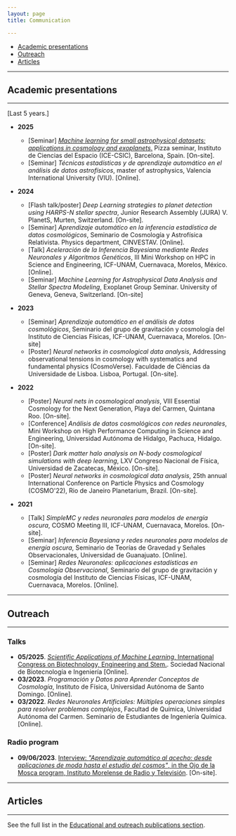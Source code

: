 ```yaml
---
layout: page
title: Communication

---
```



- [Academic presentations](#academic-presentations)
- [Outreach](#outreach)
- [Articles](#articles)

-----------------------------------------------------------

## Academic presentations
-----
[Last 5 years.]

- **2025**
	- [Seminar] [*Machine learning for small astrophysical datasets: applications in cosmology and exoplanets*.](https://www.youtube.com/watch?v=4C8xfMJwTZE&t=114s) Pizza seminar, Instituto de Ciencias del Espacio (ICE-CSIC), Barcelona, Spain. [On-site].
	- [Seminar] *Técnicas estadísticas y de aprendizaje automático en el análisis de datos astrofísicos*, master of astrophysics, Valencia International University (VIU). [Online].

- **2024**
	- [Flash talk/poster] *Deep Learning strategies to planet detection using HARPS-N stellar spectra*, Junior Research Assembly (JURA) V. PlanetS, Murten, Switzerland. [On-site].
	- [Seminar] *Aprendizaje automático en la inferencia estadística de datos cosmológicos*, Seminario de Cosmología y Astrofísica Relativista. Physics department, CINVESTAV. [Online].
	- [Talk] *Aceleración de la Inferencia Bayesiana mediante Redes Neuronales y Algoritmos Genéticos*, III Mini Workshop on HPC in Science and Engineering, ICF-UNAM, Cuernavaca, Morelos, México. [Online].
	- [Seminar] *Machine Learning for Astrophysical Data Analysis and Stellar Spectra Modeling*, Exoplanet Group Seminar. University of Geneva, Geneva, Switzerland. [On-site]

- **2023** 
	- [Seminar] *Aprendizaje automático en el análisis de datos cosmológicos*, Seminario del grupo de gravitación y cosmología del Instituto de Ciencias Físicas, ICF-UNAM, Cuernavaca, Morelos. [On-site]
	- [Poster] *Neural networks in cosmological data analysis*, Addressing observational tensions in cosmology with systematics and fundamental physics (CosmoVerse). Faculdade de Ciências da Universidade de Lisboa. Lisboa, Portugal. [On-site].

- **2022** 
	- [Poster] *Neural nets in cosmological analysis*, VIII Essential Cosmology for the Next Generation, Playa del Carmen, Quintana Roo. [On-site].
	- [Conference] *Análisis de datos cosmológicos con redes neuronales*, Mini Workshop on High Performance Computing in Science and Engineering, Universidad Autónoma de Hidalgo, Pachuca, Hidalgo. [On-site].
	- [Poster] *Dark matter halo analysis on N-body cosmological simulations with deep learning*, LXV Congreso Nacional de Física, Universidad de Zacatecas, México. [On-site].
	- [Poster] *Neural networks in cosmological data analysis*, 25th annual International Conference on Particle Physics and Cosmology (COSMO'22), Rio de Janeiro Planetarium, Brazil. [On-site].

- **2021** 
	- [Talk] *SimpleMC y redes neuronales para modelos de energía oscura*, COSMO Meeting III, ICF-UNAM, Cuernavaca, Morelos. [On-site].
	- [Seminar] *Inferencia Bayesiana y redes neuronales para modelos de energía oscura*, Seminario de Teorías de Gravedad y Señales Observacionales, Universidad de Guanajuato. [Online].
	- [Seminar] *Redes Neuronales: aplicaciones estadísticas en Cosmología Observacional*, Seminario del grupo de gravitación y cosmología del Instituto de Ciencias Físicas, ICF-UNAM, Cuernavaca, Morelos. [Online].

<!--	
- **2020** 

	- [Poster] *Neural network training within a Bayesian inference framework*, X International Congress of Physics Engineering, UAM-Azcapotzalco, CDMX. [Online].
	- [Poster] *The inverse problem of a dynamical system solved with genetic algorithms*, X International Congress of Physics Engineering, UAM-Azcapotzalco, CDMX. [Online].
	- [Poster] *Data Mining applied to interventional cardiology procedures*, X International Congress of Physics Engineering, UAM-Azcapotzalco, CDMX. [Online].
	- [Seminar] *Muestreo anidado, redes neuronales y SimpleMC*, Seminario del grupo de gravitación y cosmología del Instituto de Ciencias Físicas, ICF-UNAM, Cuernavaca, Morelos.
	- [Talk] *Métodos estadísticos con redes neuronales en cosmología observacional*, V Encuentro de Modelado Matemático en Física y Geometría, BUAP, MCTP.
	- [Seminar] *Redes Neuronales aplicadas a métodos estadísticos de la Cosmología Observacional*, Seminario de estudiantes de cosmología, Cuernavaca, Morelos. 


- **2019** 
	- [Poster] *Artificial Neural Networks as optimizers in Bayesian inference*, I Taller conjunto de Deep Learning y Ciencia de Datos, CIMAT, Guanajuato, México.
	- [Poster] *Estado del arte de la aplicación de las Redes Neuronales Artificiales en Radiología diagnóstica*, XIX International Symposium on Solid State Dosimetry, Zacatecas, México.
   - **2018** 
	- [Talk] *Algoritmos de ciencias de datos para vacíos cósmicos*, Escuela Nacional de Cosmología Guanajuato. Guanajuato, México.
	- [Poster] *Cosmological evolution for magnetic universe based in a simple nonlinear electrodynamics*, IX International Congress of Physics Engineering, UAM-Azcapotzalco, CDMX.
	- [Poster] *Cosmic voids, spatial algorithms and data structures*, IX International Congress of Physics Engineering, UAM-Azcapotzalco, CDMX.
- **2017**
	- [Talk] *Analisis de datos cosmológicos para el estudio de vacíos cósmicos*, Simposio de Tecnología Avanzada, CDMX. 
	- [Conference] *La Realidad Aumentada como herramienta didáctica en geometría 3D*, LASERA, CDMX.  -->


--------

## Outreach
------------


### Talks


- **05/2025**. [*Scientific Applications of Machine Learning*, International Congress on Biotechnology, Engineering and Stem.](https://sites.google.com/view/congresosonabiin/home?authuser=0). Sociedad Nacional de Biotecnología e Ingeniería [Online].
- **03/2023**. *Programación y Datos para Aprender Conceptos de Cosmología*, Instituto de Física, Universidad Autónoma de Santo Domingo. [Online].
- **03/2022**. *Redes Neuronales Artificiales: Múltiples operaciones simples para resolver problemas complejos*, Facultad de Química, Universidad Autónoma del Carmen. Seminario de Estudiantes de Ingeniería Química. [Online].

### Radio program

- **09/06/2023**. [Interview: *"Aprendizaje automático al acecho: desde aplicaciones de moda hasta el estudio del cosmos"*, in the Ojo de la Mosca program, Instituto Morelense de Radio y Televisión](https://www.facebook.com/ICFUNAM/posts/637723451719394). [On-site].


---------

## Articles
-----------

See the full list in the [Educational and outreach publications section](https://igomezv.github.io/publications/#educational-and-outreach).
